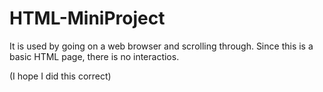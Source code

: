 # HTML-MiniProject

It is used by going on a web browser and scrolling through. Since this is a basic HTML page, there is no interactios.

(I hope I did this correct)
